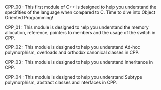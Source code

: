 CPP_00 : This first module of C++ is designed to help you understand the specifities of the language when compared to C. Time to dive into Object Oriented Programming!

CPP_01 : This module is designed to help you understand the memory allocation, reference, pointers to members and the usage of the switch in CPP.

CPP_02 : This module is designed to help you understand Ad-hoc polymorphism, overloads and orthodox canonical classes in CPP.

CPP_03 : This module is designed to help you understand Inheritance in CPP.

CPP_04 : This module is designed to help you understand Subtype polymorphism, abstract classes and interfaces in CPP.
